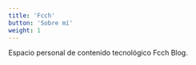 ```yaml
---
title: 'Fcch'
button: 'Sobre mí'
weight: 1
---
```


Espacio personal de contenido tecnológico Fcch Blog.